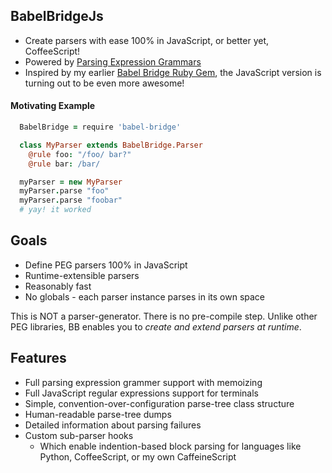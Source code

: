 ## BabelBridgeJs

* Create parsers with ease 100% in JavaScript, or better yet, CoffeeScript!
* Powered by [Parsing Expression Grammars](https://en.wikipedia.org/wiki/Parsing_expression_grammar)
* Inspired by my earlier [Babel Bridge Ruby Gem](http://babel-bridge.rubyforge.org/index.html), the JavaScript version is turning out to be even more awesome!

#### Motivating Example

```coffeescript
  BabelBridge = require 'babel-bridge'

  class MyParser extends BabelBridge.Parser
    @rule foo: "/foo/ bar?"
    @rule bar: /bar/

  myParser = new MyParser
  myParser.parse "foo"
  myParser.parse "foobar"
  # yay! it worked
```

## Goals

* Define PEG parsers 100% in JavaScript
* Runtime-extensible parsers
* Reasonably fast
* No globals - each parser instance parses in its own space

This is NOT a parser-generator. There is no pre-compile step. Unlike other PEG libraries, BB enables you to *create and extend parsers at runtime*.

## Features

* Full parsing expression grammer support with memoizing
* Full JavaScript regular expressions support for terminals
* Simple, convention-over-configuration parse-tree class structure
* Human-readable parse-tree dumps
* Detailed information about parsing failures
* Custom sub-parser hooks
  * Which enable indention-based block parsing for languages like Python, CoffeeScript, or my own CaffeineScript
